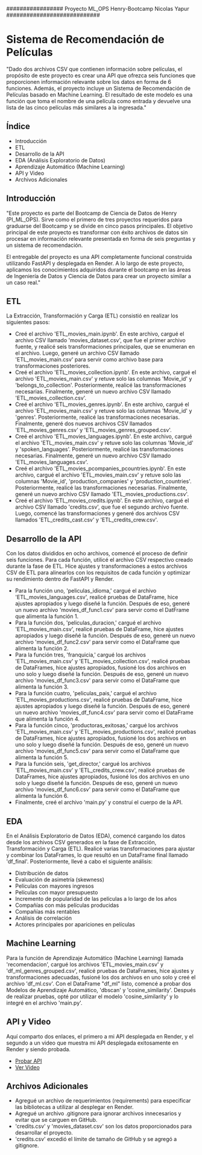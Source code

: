 ################# Proyecto ML_OPS Henry-Bootcamp Nicolas Yapur ############################

# Sistema de Recomendación de Películas

"Dado dos archivos CSV que contienen información sobre películas, el propósito de este proyecto es crear una API que ofrezca seis funciones que proporcionen información relevante sobre los datos en forma de 6 funciones. Además, el proyecto incluye un Sistema de Recomendación de Películas basado en Machine Learning. El resultado de este modelo es una función que toma el nombre de una película como entrada y devuelve una lista de las cinco películas más similares a la ingresada."

## Índice

- Introducción
- ETL
- Desarrollo de la API
- EDA (Análisis Exploratorio de Datos)
- Aprendizaje Automático (Machine Learning)
- API y Video
- Archivos Adicionales

## Introducción

"Este proyecto es parte del Bootcamp de Ciencia de Datos de Henry (PI_ML_OPS). Sirve como el primero de tres proyectos requeridos para graduarse del Bootcamp y se divide en cinco pasos principales. El objetivo principal de este proyecto es transformar con éxito archivos de datos sin procesar en información relevante presentada en forma de seis preguntas y un sistema de recomendación.

El entregable del proyecto es una API completamente funcional construida utilizando FastAPI y desplegada en Render. A lo largo de este proyecto, aplicamos los conocimientos adquiridos durante el bootcamp en las áreas de Ingeniería de Datos y Ciencia de Datos para crear un proyecto similar a un caso real."

## ETL

La Extracción, Transformación y Carga (ETL) consistió en realizar los siguientes pasos:

- Creé el archivo 'ETL_movies_main.ipynb'. En este archivo, cargué el archivo CSV llamado 'movies_dataset.csv', que fue el primer archivo fuente, y realicé seis transformaciones principales, que se enumeran en el archivo. Luego, generé un archivo CSV llamado 'ETL_movies_main.csv' para servir como archivo base para transformaciones posteriores.
- Creé el archivo 'ETL_movies_collection.ipynb'. En este archivo, cargué el archivo 'ETL_movies_main.csv' y retuve solo las columnas 'Movie_id' y 'belongs_to_collection'. Posteriormente, realicé las transformaciones necesarias. Finalmente, generé un nuevo archivo CSV llamado 'ETL_movies_collection.csv'.
- Creé el archivo 'ETL_movies_genres.ipynb'. En este archivo, cargué el archivo 'ETL_movies_main.csv' y retuve solo las columnas 'Movie_id' y 'genres'. Posteriormente, realicé las transformaciones necesarias. Finalmente, generé dos nuevos archivos CSV llamados 'ETL_movies_genres.csv' y 'ETL_movies_genres_grouped.csv'.
- Creé el archivo 'ETL_movies_languages.ipynb'. En este archivo, cargué el archivo 'ETL_movies_main.csv' y retuve solo las columnas 'Movie_id' y 'spoken_languages'. Posteriormente, realicé las transformaciones necesarias. Finalmente, generé un nuevo archivo CSV llamado 'ETL_movies_languages.csv'.
- Creé el archivo 'ETL_movies_pcompanies_pcountries.ipynb'. En este archivo, cargué el archivo 'ETL_movies_main.csv' y retuve solo las columnas 'Movie_id', 'production_companies' y 'production_countries'. Posteriormente, realicé las transformaciones necesarias. Finalmente, generé un nuevo archivo CSV llamado 'ETL_movies_productions.csv'.
- Creé el archivo 'ETL_movies_credits.ipynb'. En este archivo, cargué el archivo CSV llamado 'credits.csv', que fue el segundo archivo fuente. Luego, comencé las transformaciones y generé dos archivos CSV llamados 'ETL_credits_cast.csv' y 'ETL_credits_crew.csv'.

## Desarrollo de la API

Con los datos divididos en ocho archivos, comencé el proceso de definir seis funciones. Para cada función, utilicé el archivo CSV respectivo creado durante la fase de ETL. Hice ajustes y transformaciones a estos archivos CSV de ETL para alinearlos con los requisitos de cada función y optimizar su rendimiento dentro de FastAPI y Render.

- Para la función uno, 'peliculas_idioma,' cargué el archivo 'ETL_movies_languages.csv', realicé pruebas de DataFrame, hice ajustes apropiados y luego diseñé la función. Después de eso, generé un nuevo archivo 'movies_df_func1.csv' para servir como el DatFrame que alimenta la función 1.
- Para la función dos, 'peliculas_duracion,' cargué el archivo 'ETL_movies_main.csv', realicé pruebas de DataFrame, hice ajustes apropiados y luego diseñé la función. Después de eso, generé un nuevo archivo 'movies_df_func2.csv' para servir como el DataFrame que alimenta la función 2.
- Para la función tres, 'franquicia,' cargué los archivos 'ETL_movies_main.csv' y 'ETL_movies_collection.csv', realicé pruebas de DataFrames, hice ajustes apropiados, fusioné los dos archivos en uno solo y luego diseñé la función. Después de eso, generé un nuevo archivo 'movies_df_func3.csv' para servir como el DataFrame que alimenta la función 3.
- Para la función cuatro, 'peliculas_pais,' cargué el archivo 'ETL_movies_productions.csv', realicé pruebas de DataFrame, hice ajustes apropiados y luego diseñé la función. Después de eso, generé un nuevo archivo 'movies_df_func4.csv' para servir como el DataFrame que alimenta la función 4.
- Para la función cinco, 'productoras_exitosas,' cargué los archivos 'ETL_movies_main.csv' y 'ETL_movies_productions.csv', realicé pruebas de DataFrames, hice ajustes apropiados, fusioné los dos archivos en uno solo y luego diseñé la función. Después de eso, generé un nuevo archivo 'movies_df_func5.csv' para servir como el DataFrame que alimenta la función 5.
- Para la función seis, 'get_director,' cargué los archivos 'ETL_movies_main.csv' y 'ETL_credits_crew.csv', realicé pruebas de DataFrames, hice ajustes apropiados, fusioné los dos archivos en uno solo y luego diseñé la función. Después de eso, generé un nuevo archivo 'movies_df_func6.csv' para servir como el DataFrame que alimenta la función 6.
- Finalmente, creé el archivo 'main.py' y construí el cuerpo de la API.

## EDA

En el Análisis Exploratorio de Datos (EDA), comencé cargando los datos desde los archivos CSV generados en la fase de Extracción, Transformación y Carga (ETL). Realicé varias transformaciones para ajustar y combinar los DataFrames, lo que resultó en un DataFrame final llamado 'df_final'. Posteriormente, llevé a cabo el siguiente análisis:

- Distribución de datos
- Evaluación de asimetría (skewness)
- Películas con mayores ingresos
- Películas con mayor presupuesto
- Incremento de popularidad de las películas a lo largo de los años
- Compañías con más películas producidas
- Compañías más rentables
- Análisis de correlación
- Actores principales por apariciones en películas

## Machine Learning

Para la función de Aprendizaje Automático (Machine Learning) llamada 'recomendacion', cargué los archivos 'ETL_movies_main.csv' y 'df_ml_genres_grouped.csv', realicé pruebas de DataFrames, hice ajustes y transformaciones adecuadas, fusioné los dos archivos en uno solo y creé el archivo 'df_ml.csv'.
Con el DataFrame "df_ml" listo, comencé a probar dos Modelos de Aprendizaje Automático, 'dbscan' y 'cosine_similarity'.
Después de realizar pruebas, opté por utilizar el modelo 'cosine_similarity' y lo integré en el archivo 'main.py'.

## API y Video

Aquí comparto dos enlaces, el primero a mi API desplegada en Render, y el segundo a un video que muestra mi API desplegada exitosamente en Render y siendo probada.

- [Probar API](https://ml-ops-nicolasyapur.onrender.com/docs)
- [Ver Video](https://drive.google.com/file/d/1SdpiXEA_I0e-RKe-joHNMYPqvoXbS6eT/view?usp=sharing)

## Archivos Adicionales

- Agregué un archivo de requerimientos (requirements) para especificar las bibliotecas a utilizar al desplegar en Render.
- Agregué un archivo .gitignore para ignorar archivos innecesarios y evitar que se carguen en GitHub.
- 'credits.csv' y 'movies_dataset.csv' son los datos proporcionados para desarrollar el proyecto.
- 'credits.csv' excedió el límite de tamaño de GitHub y se agregó a gitignore.

